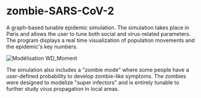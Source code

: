 # zombie-SARS-CoV-2
A graph-based tunable epidemic simulation.
The simulation takes place in Paris and allows the user to tune both social and virus-related parameters.
The program displays a real time visualization of population movements and the epidemic's key numbers.

![Modélisation WD_Moment](https://user-images.githubusercontent.com/66411147/130464749-9ffe3020-b7b5-487c-9918-dcfc633e69df.jpg)

The simulation also includes a "zombie mode" where some people have a user-defined probability to develop zombie-like symptoms. The zombies were designed to modelize "super infectors" and is entirely tunable to further study virus propagation in local areas.

